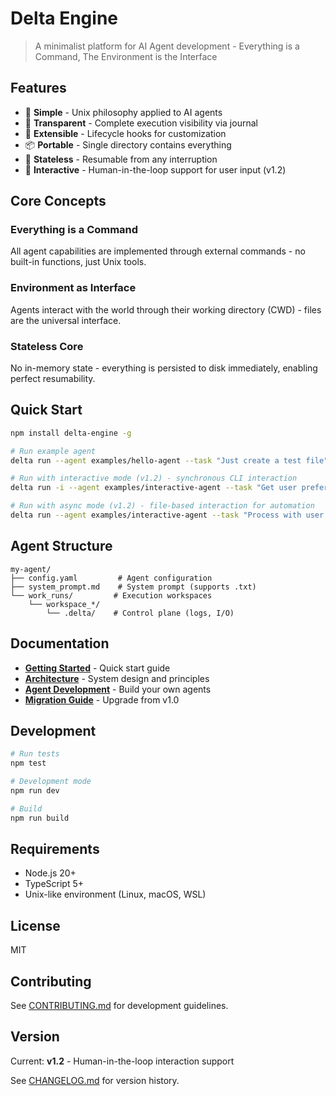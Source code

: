 # Delta Engine

> A minimalist platform for AI Agent development - Everything is a Command, The Environment is the Interface

## Features

- 🎯 **Simple** - Unix philosophy applied to AI agents
- 🔧 **Transparent** - Complete execution visibility via journal
- 🔌 **Extensible** - Lifecycle hooks for customization
- 📦 **Portable** - Single directory contains everything
- 🔄 **Stateless** - Resumable from any interruption
- 👥 **Interactive** - Human-in-the-loop support for user input (v1.2)


## Core Concepts

### Everything is a Command
All agent capabilities are implemented through external commands - no built-in functions, just Unix tools.

### Environment as Interface
Agents interact with the world through their working directory (CWD) - files are the universal interface.

### Stateless Core
No in-memory state - everything is persisted to disk immediately, enabling perfect resumability.


## Quick Start

```bash
npm install delta-engine -g

# Run example agent
delta run --agent examples/hello-agent --task "Just create a test file"

# Run with interactive mode (v1.2) - synchronous CLI interaction
delta run -i --agent examples/interactive-agent --task "Get user preferences"

# Run with async mode (v1.2) - file-based interaction for automation
delta run --agent examples/interactive-agent --task "Process with user confirmation"
```


## Agent Structure

```
my-agent/
├── config.yaml         # Agent configuration
├── system_prompt.md    # System prompt (supports .txt)
└── work_runs/         # Execution workspaces
    └── workspace_*/
        └── .delta/    # Control plane (logs, I/O)
```

## Documentation

- **[Getting Started](docs/guides/getting-started.md)** - Quick start guide
- **[Architecture](docs/architecture/README.md)** - System design and principles
- **[Agent Development](docs/guides/agent-development.md)** - Build your own agents
- **[Migration Guide](docs/migration/v1.0-to-v1.1.md)** - Upgrade from v1.0

## Development

```bash
# Run tests
npm test

# Development mode
npm run dev

# Build
npm run build
```

## Requirements

- Node.js 20+
- TypeScript 5+
- Unix-like environment (Linux, macOS, WSL)

## License

MIT

## Contributing

See [CONTRIBUTING.md](CONTRIBUTING.md) for development guidelines.

## Version

Current: **v1.2** - Human-in-the-loop interaction support

See [CHANGELOG.md](CHANGELOG.md) for version history.